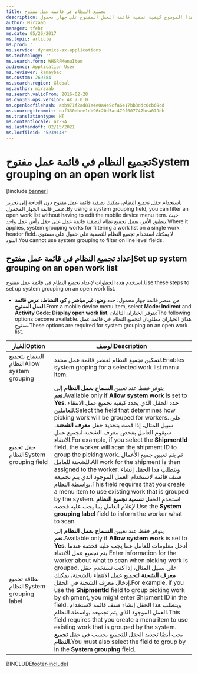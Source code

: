 ```yaml
---
title: تجميع النظام في قائمة عمل مفتوح‬
description: يصف هذا الموضوع كيفية تصفية قائمة العمل المفتوح‬ على جهاز محمول.
author: Mirzaab
manager: tfehr
ms.date: 05/26/2017
ms.topic: article
ms.prod: ''
ms.service: dynamics-ax-applications
ms.technology: ''
ms.search.form: WHSRFMenuItem
audience: Application User
ms.reviewer: kamaybac
ms.custom: 269384
ms.search.region: Global
ms.author: mirzaab
ms.search.validFrom: 2016-02-28
ms.dyn365.ops.version: AX 7.0.0
ms.openlocfilehash: abb971f2ad81e4e0a4e9cfa6417bb3ddc0cb69cd
ms.sourcegitcommit: eaf330dbee1db96c20d5ac479f007747bea079eb
ms.translationtype: HT
ms.contentlocale: ar-SA
ms.lasthandoff: 02/15/2021
ms.locfileid: "5239148"
---
```

# <a name="system-grouping-on-an-open-work-list"></a><span data-ttu-id="1e5b6-103">تجميع النظام في قائمة عمل مفتوح‬</span><span class="sxs-lookup"><span data-stu-id="1e5b6-103">System grouping on an open work list</span></span>

[!include [banner](../includes/banner.md)]

<span data-ttu-id="1e5b6-104">باستخدام حقل تجميع النظام، يمكنك تصفية قائمة عمل مفتوح دون الحاجة إلى تحرير عنصر قائمة الجهاز المحمول.</span><span class="sxs-lookup"><span data-stu-id="1e5b6-104">By using a system grouping field, you can filter an open work list without having to edit the mobile device menu item.</span></span>
<span data-ttu-id="1e5b6-105">حيث ينطبق الأمر، يعمل تجميع نظام لتصفية قائمة عمل على حقل رأس عمل واحد.</span><span class="sxs-lookup"><span data-stu-id="1e5b6-105">Where it applies, system grouping works for filtering a work list on a single work header field.</span></span> <span data-ttu-id="1e5b6-106">لا يمكنك استخدام تجميع النظام للتصفية على حقول على مستوى البنود.</span><span class="sxs-lookup"><span data-stu-id="1e5b6-106">You cannot use system grouping to filter on line level fields.</span></span>

## <a name="set-up-system-grouping-on-an-open-work-list"></a><span data-ttu-id="1e5b6-107">إعداد تجميع النظام في قائمة عمل مفتوح</span><span class="sxs-lookup"><span data-stu-id="1e5b6-107">Set up system grouping on an open work list</span></span>
<span data-ttu-id="1e5b6-108">استخدم هذه الخطوات لإعداد تجميع النظام في قائمة عمل مفتوح.</span><span class="sxs-lookup"><span data-stu-id="1e5b6-108">Use these steps to set up system grouping on an open work list.</span></span>

-   <span data-ttu-id="1e5b6-109">من عنصر قائمة جهاز محمول، حدد **وضع: غير مباشر** و **كود النشاط‬: عرض قائمة العمل المفتوح**.</span><span class="sxs-lookup"><span data-stu-id="1e5b6-109">From a mobile device menu item, select **Mode: Indirect** and **Activity Code: Display open work list**.</span></span> <span data-ttu-id="1e5b6-110">يتوفر الخياران التاليان:</span><span class="sxs-lookup"><span data-stu-id="1e5b6-110">The following options become available.</span></span> <span data-ttu-id="1e5b6-111">هذان الخياران مطلوبان لتجميع النظام في قائمة عمل مفتوح.</span><span class="sxs-lookup"><span data-stu-id="1e5b6-111">These options are required for system grouping on an open work list.</span></span> 

|        <span data-ttu-id="1e5b6-112">الخيار</span><span class="sxs-lookup"><span data-stu-id="1e5b6-112">Option</span></span>         |                                                                                                                                                                                                                                                                         <span data-ttu-id="1e5b6-113">‏‏الوصف</span><span class="sxs-lookup"><span data-stu-id="1e5b6-113">Description</span></span>                                                                                                                                                                                                                                                                         |
|-----------------------|-------------------------------------------------------------------------------------------------------------------------------------------------------------------------------------------------------------------------------------------------------------------------------------------------------------------------------------------------------------------------------------------------------------------------------------------------------------------------------------------------------------------------------------------------------------|
| <span data-ttu-id="1e5b6-114">السماح بتجميع النظام</span><span class="sxs-lookup"><span data-stu-id="1e5b6-114">Allow system grouping</span></span> |                                                                                                                                                                                                                                                 <span data-ttu-id="1e5b6-115">لتمكين تجميع النظام لعنصر قائمة عمل محدد.</span><span class="sxs-lookup"><span data-stu-id="1e5b6-115">Enables system groping for a selected work list menu item.</span></span>                                                                                                                                                                                                                                                  |
| <span data-ttu-id="1e5b6-116">حقل تجميع النظام</span><span class="sxs-lookup"><span data-stu-id="1e5b6-116">System grouping field</span></span> | <span data-ttu-id="1e5b6-117">يتوفر فقط عند تعيين <strong>السماح بعمل النظام</strong> إلى <strong>نعم</strong>.</span><span class="sxs-lookup"><span data-stu-id="1e5b6-117">Available only if <strong>Allow system work</strong> is set to <strong>Yes</strong>.</span></span> <span data-ttu-id="1e5b6-118">حدد الحقل الذي يحدد كيفية تجميع عمل الانتقاء للعاملين.</span><span class="sxs-lookup"><span data-stu-id="1e5b6-118">Select the field that determines how picking work will be grouped for workers.</span></span> <span data-ttu-id="1e5b6-119">على سبيل المثال، إذا قمت بتحديد حقل <strong>‏‫معرف الشحنة‬</strong>، سيقوم العامل بفحص معرف الشحنة لتجميع عمل الانتقاء.</span><span class="sxs-lookup"><span data-stu-id="1e5b6-119">For example, if you select the <strong>ShipmentId</strong> field, the worker will scan the shipment ID to group the picking work.</span></span> <span data-ttu-id="1e5b6-120">ثم يتم تعيين جميع الأعمال للشحنة للعامل.</span><span class="sxs-lookup"><span data-stu-id="1e5b6-120">All work for the shipment is then assigned to the worker.</span></span> <span data-ttu-id="1e5b6-121">ويتطلب هذا الحقل إنشاء صنف قائمة لاستخدام العمل الموجود الذي يتم تجميعه بواسطة النظام.</span><span class="sxs-lookup"><span data-stu-id="1e5b6-121">This field requires that you create a menu item to use existing work that is grouped by the system.</span></span> <span data-ttu-id="1e5b6-122">استخدم الحقل <strong>تسمية تجميع النظام</strong> لإعلام العامل بما يجب عليه فحصه.</span><span class="sxs-lookup"><span data-stu-id="1e5b6-122">Use the <strong>System grouping label</strong> field to inform the worker what to scan.</span></span> |
| <span data-ttu-id="1e5b6-123">بطاقة تجميع النظام</span><span class="sxs-lookup"><span data-stu-id="1e5b6-123">System grouping label</span></span> |                       <span data-ttu-id="1e5b6-124">يتوفر فقط عند تعيين <strong>السماح بعمل النظام</strong> إلى <strong>نعم</strong>.</span><span class="sxs-lookup"><span data-stu-id="1e5b6-124">Available only if <strong>Allow system work</strong> is set to <strong>Yes</strong>.</span></span> <span data-ttu-id="1e5b6-125">أدخل معلومات للعامل عما يجب عليه فحصه عندما يتم تجميع عمل الانتقاء.</span><span class="sxs-lookup"><span data-stu-id="1e5b6-125">Enter information for the worker about what to scan when picking work is grouped.</span></span> <span data-ttu-id="1e5b6-126">على سبيل المثال، إذا كنت تستخدم حقل <strong>معرف الشحنة</strong> لتجميع عمل الانتقاء بالشحنة، يمكنك إدخال معرف الشحنة في الحقل.</span><span class="sxs-lookup"><span data-stu-id="1e5b6-126">For example, if you use the <strong>ShipmentId</strong> field to group picking work by shipment, you might enter Shipment ID in the field.</span></span> <span data-ttu-id="1e5b6-127">ويتطلب هذا الحقل إنشاء صنف قائمة لاستخدام العمل الموجود الذي يتم تجميعه بواسطة النظام.</span><span class="sxs-lookup"><span data-stu-id="1e5b6-127">This field requires that you create a menu item to use existing work that is grouped by the system.</span></span> <span data-ttu-id="1e5b6-128">يجب أيضًا تحديد الحقل للتجميع بحسب في حقل <strong>تجميع النظام</strong>.</span><span class="sxs-lookup"><span data-stu-id="1e5b6-128">You must also select the field to group by in the <strong>System grouping</strong> field.</span></span>                       |



[!INCLUDE[footer-include](../../includes/footer-banner.md)]